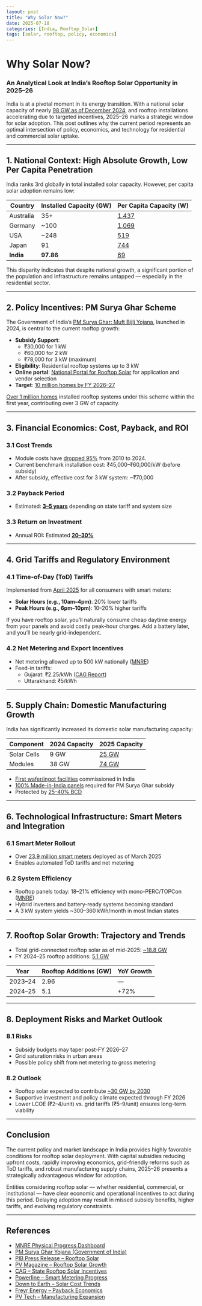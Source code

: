 ```yaml
---
layout: post
title: "Why Solar Now?"
date: 2025-07-18
categories: [India, Rooftop_Solar]
tags: [solar, rooftop, policy, economics]
---
```


# Why Solar Now?  
### An Analytical Look at India’s Rooftop Solar Opportunity in 2025–26

India is at a pivotal moment in its energy transition. With a national solar capacity of nearly [98 GW as of December 2024](https://mnre.gov.in/en/physical-progress/), and rooftop installations accelerating due to targeted incentives, 2025–26 marks a strategic window for solar adoption. This post outlines why the current period represents an optimal intersection of policy, economics, and technology for residential and commercial solar uptake.

---

## 1. National Context: High Absolute Growth, Low Per Capita Penetration

India ranks 3rd globally in total installed solar capacity. However, per capita solar adoption remains low:

| Country    | Installed Capacity (GW) | Per Capita Capacity (W) |
|------------|--------------------------|--------------------------|
| Australia  | 35+                      | [1,437](https://www.pv-magazine.com/2025/04/11/india-installs-24-gw-of-solar-in-fiscal-2025/) |
| Germany    | ~100                     | [1,069](https://www.pv-magazine.com/2025/04/11/india-installs-24-gw-of-solar-in-fiscal-2025/) |
| USA        | ~248                     | [519](https://www.pv-magazine.com/2025/04/11/india-installs-24-gw-of-solar-in-fiscal-2025/) |
| Japan      | 91                       | [744](https://www.pv-magazine.com/2025/04/11/india-installs-24-gw-of-solar-in-fiscal-2025/) |
| **India**  | **97.86**                | [69](https://www.pv-magazine.com/2025/04/11/india-installs-24-gw-of-solar-in-fiscal-2025/)    |

This disparity indicates that despite national growth, a significant portion of the population and infrastructure remains untapped — especially in the residential sector.

---

## 2. Policy Incentives: PM Surya Ghar Scheme

The Government of India’s [PM Surya Ghar: Muft Bijli Yojana](https://www.india.gov.in/spotlight/pm-surya-ghar-muft-bijli-yojana), launched in 2024, is central to the current rooftop growth:

- **Subsidy Support**:
  - ₹30,000 for 1 kW
  - ₹60,000 for 2 kW
  - ₹78,000 for 3 kW (maximum)
- **Eligibility**: Residential rooftop systems up to 3 kW
- **Online portal**: [National Portal for Rooftop Solar](https://solarrooftop.gov.in) for application and vendor selection
- **Target**: [10 million homes by FY 2026–27](https://www.pib.gov.in/PressReleaseIframePage.aspx?PRID=2111106)

[Over 1 million homes](https://www.pib.gov.in/PressReleaseIframePage.aspx?PRID=2111106) installed rooftop systems under this scheme within the first year, contributing over 3 GW of capacity.

---

## 3. Financial Economics: Cost, Payback, and ROI

### 3.1 Cost Trends

- Module costs have [dropped 95%](https://www.downtoearth.org.in/renewable-energy/from-rs-200-to-rs-9-plummeting-solar-costs-could-spark-indias-clean-energy-revolution) from 2010 to 2024.
- Current benchmark installation cost: ₹45,000–₹60,000/kW (before subsidy)
- After subsidy, effective cost for 3 kW system: ~₹70,000

### 3.2 Payback Period

- Estimated: [**3–5 years**](https://freyrenergy.com/why-solar-rooftop-system-is-good-investment-in-2024/) depending on state tariff and system size

### 3.3 Return on Investment

- Annual ROI: Estimated [**20–30%**](https://www.sungarner.com/blogs/home/details/how-solar-power-can-cut-your-electricity-bill)

---

## 4. Grid Tariffs and Regulatory Environment

### 4.1 Time-of-Day (ToD) Tariffs

Implemented from [April 2025](https://www.pib.gov.in/PressReleaseIframePage.aspx?PRID=1934673) for all consumers with smart meters:

- **Solar Hours (e.g., 10am–4pm)**: 20% lower tariffs
- **Peak Hours (e.g., 6pm–10pm)**: 10–20% higher tariffs

If you have rooftop solar, you’ll naturally consume cheap daytime energy from your panels and avoid costly peak-hour charges. Add a battery later, and you’ll be nearly grid-independent.

### 4.2 Net Metering and Export Incentives

- Net metering allowed up to 500 kW nationally ([MNRE](https://mnre.gov.in/en/physical-progress/))
- Feed-in tariffs:
  - Gujarat: ₹2.25/kWh ([CAG Report](https://www.cag.org.in/blogs/overview-residential-rooftop-solar-installations-india-2025-part-2))
  - Uttarakhand: ₹5/kWh

---

## 5. Supply Chain: Domestic Manufacturing Growth

India has significantly increased its domestic solar manufacturing capacity:

| Component     | 2024 Capacity | 2025 Capacity |
|---------------|---------------|---------------|
| Solar Cells   | 9 GW          | [25 GW](https://www.pv-tech.org/india-almost-trebles-cell-manufacturing-capacity-25gw-12-months-march-2025/) |
| Modules       | 38 GW         | [74 GW](https://www.pv-tech.org/india-almost-trebles-cell-manufacturing-capacity-25gw-12-months-march-2025/) |

- [First wafer/ingot facilities](https://www.pv-tech.org/india-almost-trebles-cell-manufacturing-capacity-25gw-12-months-march-2025/) commissioned in India
- [100% Made-in-India panels](https://www.pib.gov.in/PressReleaseIframePage.aspx?PRID=2111106) required for PM Surya Ghar subsidy
- Protected by [25–40% BCD](https://www.pv-magazine-india.com/2025/01/18/residential-rooftop-solar-scheme-presents-over-inr-1-trillion-opportunity-for-component-manufacturers/)

---

## 6. Technological Infrastructure: Smart Meters and Integration

### 6.1 Smart Meter Rollout

- Over [23.9 million smart meters](https://powerline.net.in/2025/04/04/powering-ahead-smart-metering-progress-under-the-rdss/) deployed as of March 2025
- Enables automated ToD tariffs and net metering

### 6.2 System Efficiency

- Rooftop panels today: 18–21% efficiency with mono-PERC/TOPCon ([MNRE](https://mnre.gov.in/en/physical-progress/))
- Hybrid inverters and battery-ready systems becoming standard
- A 3 kW system yields ~300–360 kWh/month in most Indian states

---

## 7. Rooftop Solar Growth: Trajectory and Trends

- Total grid-connected rooftop solar as of mid-2025: [~18.8 GW](https://www.pv-magazine.com/2025/04/11/india-installs-24-gw-of-solar-in-fiscal-2025/)
- FY 2024–25 rooftop additions: [5.1 GW](https://www.pv-magazine.com/2025/04/11/india-installs-24-gw-of-solar-in-fiscal-2025/)

| Year        | Rooftop Additions (GW) | YoY Growth |
|-------------|-------------------------|------------|
| 2023–24     | 2.96                    | —          |
| 2024–25     | 5.1                     | +72%       |

---

## 8. Deployment Risks and Market Outlook

### 8.1 Risks

- Subsidy budgets may taper post-FY 2026–27
- Grid saturation risks in urban areas
- Possible policy shift from net metering to gross metering

### 8.2 Outlook

- Rooftop solar expected to contribute [~30 GW by 2030](https://www.pib.gov.in/PressReleaseIframePage.aspx?PRID=2111106)
- Supportive investment and policy climate expected through FY 2026
- Lower LCOE (₹2–4/unit) vs. grid tariffs (₹5–9/unit) ensures long-term viability

---

## Conclusion

The current policy and market landscape in India provides highly favorable conditions for rooftop solar deployment. With capital subsidies reducing upfront costs, rapidly improving economics, grid-friendly reforms such as ToD tariffs, and robust manufacturing supply chains, 2025–26 presents a strategically advantageous window for adoption.

Entities considering rooftop solar — whether residential, commercial, or institutional — have clear economic and operational incentives to act during this period. Delaying adoption may result in missed subsidy benefits, higher tariffs, and evolving regulatory constraints.

---

## References

- [MNRE Physical Progress Dashboard](https://mnre.gov.in/en/physical-progress/)
- [PM Surya Ghar Yojana (Government of India)](https://www.india.gov.in/spotlight/pm-surya-ghar-muft-bijli-yojana)
- [PIB Press Release – Rooftop Solar](https://www.pib.gov.in/PressReleaseIframePage.aspx?PRID=2111106)
- [PV Magazine – Rooftop Solar Growth](https://www.pv-magazine.com/2025/04/11/india-installs-24-gw-of-solar-in-fiscal-2025/)
- [CAG – State Rooftop Solar Incentives](https://www.cag.org.in/blogs/overview-residential-rooftop-solar-installations-india-2025-part-2)
- [Powerline – Smart Metering Progress](https://powerline.net.in/2025/04/04/powering-ahead-smart-metering-progress-under-the-rdss/)
- [Down to Earth – Solar Cost Trends](https://www.downtoearth.org.in/renewable-energy/from-rs-200-to-rs-9-plummeting-solar-costs-could-spark-indias-clean-energy-revolution)
- [Freyr Energy – Payback Economics](https://freyrenergy.com/why-solar-rooftop-system-is-good-investment-in-2024/)
- [PV Tech – Manufacturing Expansion](https://www.pv-tech.org/india-almost-trebles-cell-manufacturing-capacity-25gw-12-months-march-2025/)